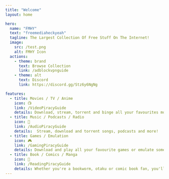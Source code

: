 ```yaml
---
title: "Welcome"
layout: home

hero:
  name: "FMHY"
  text: "freemediaheckyeah"
  tagline: The Largest Collection Of Free Stuff On The Internet!
  image:
    src: /test.png
    alt: FMHY Icon
  actions:
    - theme: brand
      text: Browse Collection
      link: /adblockvpnguide
    - theme: alt
      text: Discord
      link: https://discord.gg/Stz6y6NgNg

features:
  - title: Movies / TV / Anime
    icon: 📺
    link: /VideoPiracyGuide
    details: Download, stream, torrent and binge all your favourites movies or shows!
  - title: Music / Podcasts / Radio
    icon: 🎵
    link: /AudioPiracyGuide
    details:  Stream, download and torrent songs, podcasts and more!
  - title: Games / Emulation
    icon: 🎮
    link: /GamingPiracyGuide
    details: Download and play all your favourite games or emulate some old but gold ones!
  - title: Book / Comics / Manga
    icon: 📗
    link: /ReadingPiracyGuide
    details: Whether you're a bookworm, otaku or comic book fan, you'll be able to find your favourite pieces of literature here for free!
---
```

